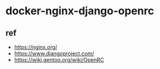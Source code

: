# docker-nginx-django-openrc

## ref

- <https://nginx.org/>
- <https://www.djangoproject.com/>
- <https://wiki.gentoo.org/wiki/OpenRC>

